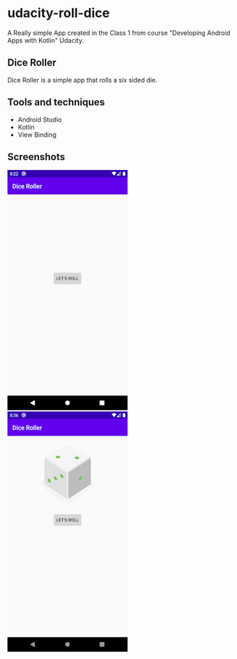 # udacity-roll-dice

A Really simple App created in the Class 1 from course "Developing Android Apps with Kotlin" Udacity.

## Dice Roller

Dice Roller is a simple app that rolls a six sided die.

## Tools and techniques

- Android Studio
- Kotlin
- View Binding

## Screenshots

![Screenshot1](screenshots/screen0.png) ![Screenshot1](screenshots/screen1.png)
